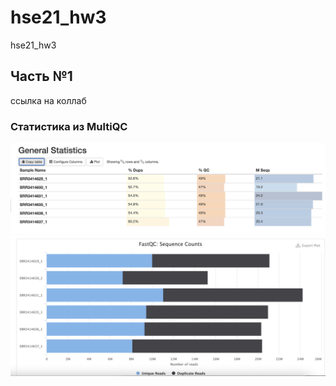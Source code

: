 # hse21_hw3
hse21_hw3
## Часть №1

ссылка на коллаб 

### Статистика из MultiQC


<img src="https://github.com/x3042/hse21_hw3/blob/main/screen/Screenshot%202021-12-02%20at%2003.22.59.png" style="zoom:50%;" />
<img src="https://github.com/x3042/hse21_hw3/blob/main/screen/Screenshot%202021-12-02%20at%2003.31.12.png" style="zoom:50%;" />
